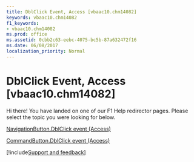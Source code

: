 ```yaml
---
title: DblClick Event, Access [vbaac10.chm14082]
keywords: vbaac10.chm14082
f1_keywords:
- vbaac10.chm14082
ms.prod: office
ms.assetid: 0cbb2c63-eebc-4075-bc5b-87a632472f16
ms.date: 06/08/2017
localization_priority: Normal
---
```



# DblClick Event, Access [vbaac10.chm14082]

Hi there! You have landed on one of our F1 Help redirector pages. Please select the topic you were looking for below.

[NavigationButton.DblClick event (Access)](https://msdn.microsoft.com/library/a1804a0b-0c6a-3e3c-4ae1-7819666176b9%28Office.15%29.aspx)

[CommandButton.DblClick event (Access)](https://msdn.microsoft.com/library/0bce5cae-67d8-3acd-2029-be72f511e250%28Office.15%29.aspx)

[!include[Support and feedback](~/includes/feedback-boilerplate.md)]